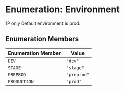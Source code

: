 # Enumeration: Environment

1P only
Default environment is prod.

## Enumeration Members

| Enumeration Member | Value |
| ------ | ------ |
| `DEV` | `"dev"` |
| `STAGE` | `"stage"` |
| `PREPROD` | `"preprod"` |
| `PRODUCTION` | `"prod"` |
